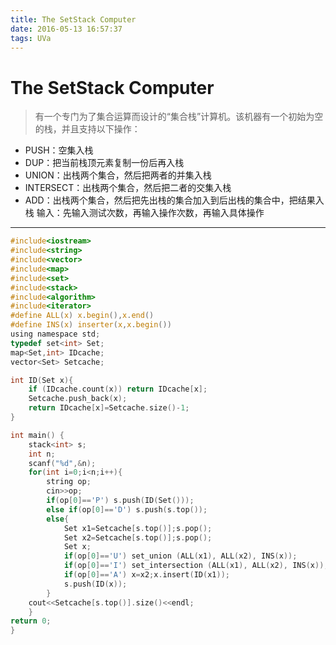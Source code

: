 ```yaml
---
title: The SetStack Computer
date: 2016-05-13 16:57:37
tags: UVa
---
```

# The SetStack Computer
> 有一个专门为了集合运算而设计的“集合栈”计算机。该机器有一个初始为空的栈，并且支持以下操作：
- PUSH：空集入栈
- DUP：把当前栈顶元素复制一份后再入栈
- UNION：出栈两个集合，然后把两者的并集入栈
- INTERSECT：出栈两个集合，然后把二者的交集入栈
- ADD：出栈两个集合，然后把先出栈的集合加入到后出栈的集合中，把结果入栈
输入：先输入测试次数，再输入操作次数，再输入具体操作
<!--more-->

---------
```c
#include<iostream>
#include<string>
#include<vector>
#include<map>
#include<set>
#include<stack>
#include<algorithm>
#include<iterator>
#define ALL(x) x.begin(),x.end()
#define INS(x) inserter(x,x.begin())
using namespace std;
typedef set<int> Set;
map<Set,int> IDcache;
vector<Set> Setcache;

int ID(Set x){
    if (IDcache.count(x)) return IDcache[x];
    Setcache.push_back(x);
    return IDcache[x]=Setcache.size()-1;
}

int main() {
    stack<int> s;
    int n;
    scanf("%d",&n);
    for(int i=0;i<n;i++){
        string op;
        cin>>op;
        if(op[0]=='P') s.push(ID(Set()));
        else if(op[0]=='D') s.push(s.top());
        else{
            Set x1=Setcache[s.top()];s.pop();
            Set x2=Setcache[s.top()];s.pop();
            Set x;
            if(op[0]=='U') set_union (ALL(x1), ALL(x2), INS(x));
            if(op[0]=='I') set_intersection (ALL(x1), ALL(x2), INS(x));
            if(op[0]=='A') x=x2;x.insert(ID(x1));
            s.push(ID(x));
        }
    cout<<Setcache[s.top()].size()<<endl;
    }
return 0;
}
```